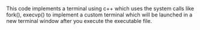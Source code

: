 This code implements a terminal using c++ which uses the system calls like fork(), execvp() to implement a custom terminal which will be launched in a new terminal window after you execute the executable file. 

